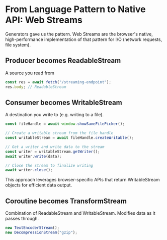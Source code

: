 # From Language Pattern to Native API: Web Streams

Generators gave us the pattern. Web Streams are the browser's native, high-performance implementation of that pattern for I/O (network requests, file system).

## Producer becomes ReadableStream

A source you read from

```typescript
const res = await fetch("/streaming-endpoint");
res.body; // ReadableStream
```

## Consumer becomes WritableStream

A destination you write to (e.g. writing to a file).

```typescript
const fileHandle = await window.showSaveFilePicker();

// Create a writable stream from the file handle
const writableStream = await fileHandle.createWritable();

// Get a writer and write data to the stream
const writer = writableStream.getWriter();
await writer.write(data);

// Close the stream to finalize writing
await writer.close();
```

This approach leverages browser-specific APIs that return WritableStream objects for efficient data output.

## Coroutine becomes TransformStream

Combination of ReadableStream and WritableStream.
Modifies data as it passes through.

```typescript
new TextEncoderStream();
new DecompressionStream("gzip");
```
